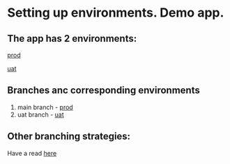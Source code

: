 # Setting up environments. Demo app.

## The app has 2 environments:

[prod](https://zesty-licorice-77f5c2.netlify.app/)

[uat](https://uat--zesty-licorice-77f5c2.netlify.app/)

## Branches anc corresponding environments

1. main branch - [prod](https://zesty-licorice-77f5c2.netlify.app/)
2. uat branch - [uat](https://uat--zesty-licorice-77f5c2.netlify.app/)

## Other branching strategies:

Have a read [here](https://betterprogramming.pub/efficient-git-branching-strategy-every-developer-should-know-f1034b1ba041)

